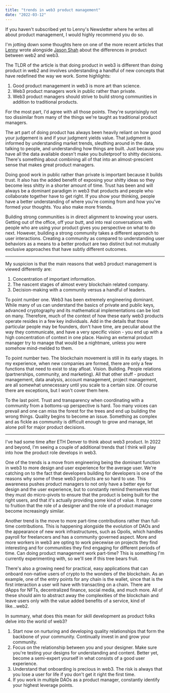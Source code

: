 ```yaml
---
title: "trends in web3 product management"
date: "2022-03-12"
---
```


If you haven't subscribed yet to Lenny's Newsletter where he writes all about product management, I would highly recommend you do so.

I'm jotting down some thoughts here on one of the more recent articles that [Lenny]() wrote alongside [Jason Shah]() about the differences in product between web2 and web3. 

The TLDR of the article is that doing product in web3 is different than doing product in web2 and involves understanding a handful of new concepts that have redefined the way we work. Some highlights:

1. Good product management in web3 is more art than science.
2. Web3 product managers work in public rather than private.
3. Web3 product managers should strive to build strong communities in addition to traditional products.

For the most part, I'd agree with all those points. They're surprisingly not too dissimilar from many of the things we're taught as traditional product managers.

The art part of doing product has always been heavily reliant on how good your judgement is and if your judgment yields value. That judgment is informed by understanding market trends, sleuthing around in the data, talking to people, and understanding how things are built. Just because you have all the data available doesn't make you bulletproof to shitty decisions. There's something about combining all of that into an almost-prescient sense that makes great product managers.

Doing good work in public rather than private is important because it builds trust. It also has the added benefit of exposing your shitty ideas so they become less shitty in a shorter amount of time. Trust has been and will always be a dominant paradigm in web3 that products and people who collaborate together have to get right. If you show your thinking, people have a better understanding of where you're coming from and how you've formed your thoughts. You also make more friends.

Building strong communities is in direct alignment to knowing your users. Getting out of the office, off your butt, and into real conversations with people who are using your product gives you perspective on what to do next. However, building a strong community takes a different approach to user interactions. Creating a community as compared to understanding user behaviors as a means to a better product are two distinct but not mutually exclusive approaches that have subtly different outcomes. 

---

My suspicion is that the main reasons that web3 product management is viewed differently are:

1. Concentration of important information.
2. The nascent stages of almost every blockchain related company.
3. Decision-making with a community versus a handful of leaders.

To point number one. Web3 has been extremely engineering dominant. While many of us can understand the basics of private and public keys, advanced cryptography and its mathematical implementations can be lost on many. Therefore, much of the context of how these early web3 products operate resides in a few key individuals. Add in the details that those particular people may be founders, don't have time, are peculiar about the way they communicate, and have a very specific vision - you end up with a high concentration of context in one place. Having an external product manager try to manage that would be a nightmare, unless you were somehow mind-melded to them. 

To point number two. The blockchain movement is still in its early stages. In my experience, when new companies are formed, there are only a few functions that need to exist to stay afloat. Vision. Building. People relations (partnerships, community, and marketing). All that other stuff - product management, data analysis, account management, project management, are all somewhat unnecessary until you scale to a certain size. Of course there are exceptions, but I won't cover them here.

To the last point. Trust and transparency when coordinating with a community from a bottoms-up perspective is hard. Too many voices can prevail and one can miss the forest for the trees and end up building the wrong things. Quality begins to become an issue. Something as complex and as fickle as community is difficult enough to grow and manage, let alone poll for major product decisions.

---

I've had some time after ETH Denver to think about web3 product. In 2022 and beyond, I'm seeing a couple of additional trends that I think will play into how the product role develops in web3. 

One of the trends is a move from engineering being the dominant function in web3 to more design and user experience for the average user. We're catching on to the fact that developers building for developers is one of the reasons why some of these web3 products are so hard to use. This awareness pushes product managers to not only have a better eye for design and the user experience, but to constantly remind themselves that they must do micro-pivots to ensure that the product is being built for the right users, and that it's actually providing some kind of value. It may come to fruition that the role of a designer and the role of a product manager become increasingly similar.

Another trend is the move to more part-time contributions rather than full-time contributions. This is happening alongside the evolution of DAOs and the appearance of new work infrastructures, such as Opolis, which handles payroll for freelancers and has a community governed aspect. More and more workers in web3 are opting to work piecewise on projects they find interesting and for communities they find engaging for different periods of time. Can doing product management work part-time? This is something I'm currently experimenting with, so we'll see if this tree bears fruit.

There's also a growing need for practical, easy applications that can onboard non-native users of crypto to the wonders of the blockchain. As an example, one of the entry points for any chain is the wallet, since that is the first interaction a user will have with transacting on a chain. There are dApps for NFTs, decentralized finance, social media, and much more. All of these should aim to abstract away the complexities of the blockchain and leave users only with the value added benefits of a service, kind of like...web2.

In summary, what does this mean for skill development as product folks delve into the world of web3?

1. Start now on nurturing and developing quality relationships that form the backbone of your community. Continually invest in and grow your community.
2. Focus on the relationship between you and your designer. Make sure you're testing your designs for understanding and content. Better yet, become a semi-expert yourself in what consists of a good user experience.
3. Understand that onboarding is precious in web3. The risk is always that you lose a user for life if you don't get it right the first time.
4. If you work in multiple DAOs as a product manager, constantly identify your highest leverage points. 